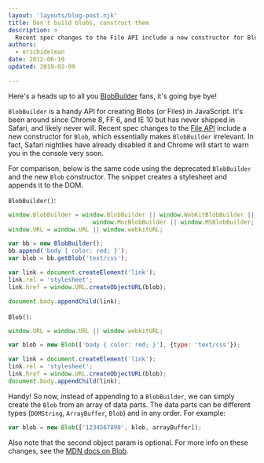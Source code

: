 ```yaml
---
layout: 'layouts/blog-post.njk'
title: Don't build blobs, construct them
description: >
  Recent spec changes to the File API include a new constructor for Blob, which essentially makes BlobBuilder irrelevant.
authors:
  - ericbidelman
date: 2012-06-10
updated: 2019-02-09

---
```


Here's a heads up to all you [BlobBuilder](https://developer.mozilla.org/docs/Web/API/BlobBuilder) fans, it's going bye bye!

`BlobBuilder` is a handy API for creating Blobs (or Files) in JavaScript. It's been around since Chrome 8, FF 6, and IE 10 but has never shipped in Safari, and likely never will. Recent spec changes to the [File API](https://w3c.github.io/FileAPI/#dfn-Blob) include a new constructor for `Blob`, which essentially makes `BlobBuilder` irrelevant. In fact, Safari nightlies have already disabled it and Chrome will start to warn you in the console very soon.

For comparison, below is the same code using the deprecated `BlobBuilder` and the new `Blob` constructor. The snippet creates a stylesheet and appends it to the DOM.

`BlobBuilder()`:

```js
window.BlobBuilder = window.BlobBuilder || window.WebKitBlobBuilder ||
                        window.MozBlobBuilder || window.MSBlobBuilder;
window.URL = window.URL || window.webkitURL;

var bb = new BlobBuilder();
bb.append('body { color: red; }');
var blob = bb.getBlob('text/css');

var link = document.createElement('link');
link.rel = 'stylesheet';
link.href = window.URL.createObjectURL(blob);

document.body.appendChild(link);
```

`Blob()`:

```js
window.URL = window.URL || window.webkitURL;

var blob = new Blob(['body { color: red; }'], {type: 'text/css'});

var link = document.createElement('link');
link.rel = 'stylesheet';
link.href = window.URL.createObjectURL(blob);
document.body.appendChild(link);
```

Handy! So now, instead of appending to a `BlobBuilder`, we can simply create the `Blob` from an array of data parts. The data parts can be different types (`DOMString`, `ArrayBuffer`, `Blob`) and in any order. For example:


```js
var blob = new Blob(['1234567890', blob, arrayBuffer]);
```

Also note that the second object param is optional. For more info on these changes, see the [MDN docs on Blob](https://developer.mozilla.org/docs/Web/API/Blob).


